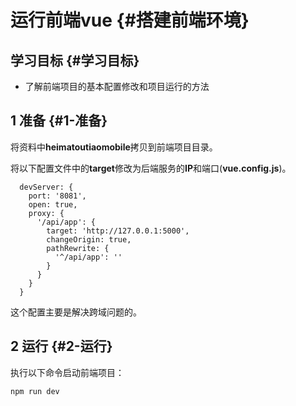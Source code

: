 # 运行前端vue {#搭建前端环境}

## 学习目标 {#学习目标}

* 了解前端项目的基本配置修改和项目运行的方法

## 1 准备 {#1-准备}

将资料中**heimatoutiaomobile**拷贝到前端项目目录。

将以下配置文件中的**target**修改为后端服务的**IP**和端口\(**vue.config.js**\)。

```
  devServer: {
    port: '8081',
    open: true,
    proxy: {
      '/api/app': {
        target: 'http://127.0.0.1:5000',
        changeOrigin: true,
        pathRewrite: {
          '^/api/app': ''
        }
      }
    }
  }
```

这个配置主要是解决跨域问题的。

## 2 运行 {#2-运行}

执行以下命令启动前端项目：

```
npm run dev
```



